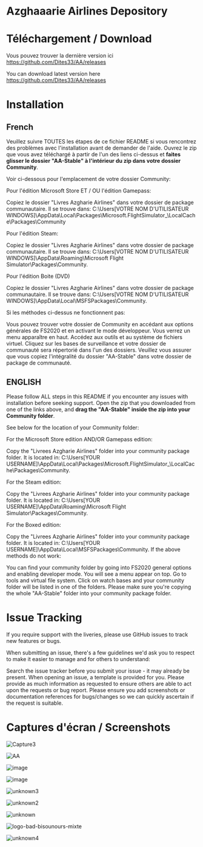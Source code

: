 # Azghaaarie Airlines Depository

# Téléchargement / Download

Vous pouvez trouver la dernière version ici https://github.com/Dites33/AA/releases

You can download latest version here https://github.com/Dites33/AA/releases

# Installation

## French

Veuillez suivre TOUTES les étapes de ce fichier README si vous rencontrez des problèmes avec l'installation avant de demander de l'aide. Ouvrez le zip que vous avez téléchargé à partir de l'un des liens ci-dessus et **faites glisser le dossier "AA-Stable" à l'intérieur du zip dans votre dossier Community**.

Voir ci-dessous pour l'emplacement de votre dossier Community:

Pour l'édition Microsoft Store ET / OU l'édition Gamepass:

Copiez le dossier "Livres Azgharie Airlines" dans votre dossier de package communautaire. Il se trouve dans: C:\Users\[VOTRE NOM D'UTILISATEUR WINDOWS]\AppData\Local\Packages\Microsoft.FlightSimulator_<xxxxxxxxxxx>\LocalCache\Packages\Community

Pour l'édition Steam:

Copiez le dossier "Livres Azgharie Airlines" dans votre dossier de package communautaire. Il se trouve dans: C:\Users\[VOTRE NOM D'UTILISATEUR WINDOWS]\AppData\Roaming\Microsoft Flight Simulator\Packages\Community. 

Pour l'édition Boite (DVD)

Copiez le dossier "Livres Azgharie Airlines" dans votre dossier de package communautaire. Il se trouve dans: C:\Users\[VOTRE NOM D'UTILISATEUR WINDOWS]\AppData\Local\MSFSPackages\Community. 

Si les méthodes ci-dessus ne fonctionnent pas:

Vous pouvez trouver votre dossier de Community en accédant aux options générales de FS2020 et en activant le mode développeur. Vous verrez un menu apparaître en haut. Accédez aux outils et au système de fichiers virtuel. Cliquez sur les bases de surveillance et votre dossier de communauté sera répertorié dans l'un des dossiers. Veuillez vous assurer que vous copiez l'intégralité du dossier "AA-Stable" dans votre dossier de package de communauté.

## ENGLISH

Please follow ALL steps in this README if you encounter any issues with installation before seeking support.
Open the zip that you downloaded from one of the links above, and **drag the "AA-Stable" inside the zip into your Community folder**.

See below for the location of your Community folder:

For the Microsoft Store edition AND/OR Gamepass edition:

Copy the "Livrees Azgharie Airlines" folder into your community package folder. It is located in: C:\Users\[YOUR USERNAME]\AppData\Local\Packages\Microsoft.FlightSimulator_<xxxxxxxxx>\LocalCache\Packages\Community.

For the Steam edition:

Copy the "Livrees Azgharie Airlines" folder into your community package folder. It is located in: C:\Users\[YOUR USERNAME]\AppData\Roaming\Microsoft Flight Simulator\Packages\Community.

For the Boxed edition:

Copy the "Livrees Azgharie Airlines" folder into your community package folder. It is located in: C:\Users\[YOUR USERNAME]\AppData\Local\MSFSPackages\Community.
If the above methods do not work:

You can find your community folder by going into FS2020 general options and enabling developer mode. You will see a menu appear on top. Go to tools and virtual file system. Click on watch bases and your community folder will be listed in one of the folders.
Please make sure you're copying the whole "AA-Stable" folder into your community package folder.

# Issue Tracking
If you require support with the liveries, please use GitHub issues to track new features or bugs.

When submitting an issue, there's a few guidelines we'd ask you to respect to make it easier to manage and for others to understand:

Search the issue tracker before you submit your issue - it may already be present.
When opening an issue, a template is provided for you. Please provide as much information as requested to ensure others are able to act upon the requests or bug report.
Please ensure you add screenshots or documentation references for bugs/changes so we can quickly ascertain if the request is suitable.

# Captures d'écran / Screenshots

![Capture3](https://user-images.githubusercontent.com/14044648/116791779-d344b100-aabc-11eb-8daf-2f73609cdcb5.PNG)

![AA](https://user-images.githubusercontent.com/14044648/116704945-47ebf280-a9cc-11eb-84f4-d4695cf03ac3.png)

![image](https://user-images.githubusercontent.com/14044648/116785038-ba75d480-aa97-11eb-96bf-97003c711f57.png)

![image](https://user-images.githubusercontent.com/14044648/116785136-3a9c3a00-aa98-11eb-9c0d-1b5294f7c056.png)

![unknown3](https://user-images.githubusercontent.com/14044648/116791754-bad49680-aabc-11eb-9ae5-de057477b2db.png)

![unknown2](https://user-images.githubusercontent.com/14044648/116791768-caec7600-aabc-11eb-813a-4e31e5bf2bbe.png)

![unknown](https://user-images.githubusercontent.com/14044648/116791775-cf189380-aabc-11eb-8eab-f3d968c12127.png)

![logo-bad-bisounours-mixte](https://user-images.githubusercontent.com/14044648/116794288-296d2080-aacc-11eb-87be-ca9ca981bbae.png)

![unknown4](https://user-images.githubusercontent.com/14044648/116794303-53bede00-aacc-11eb-87dc-27d8b8706383.png)



